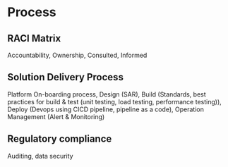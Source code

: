 # Process

## RACI Matrix
Accountability, Ownership, Consulted, Informed

## Solution Delivery Process
Platform On-boarding process, Design (SAR), Build (Standards, best practices for build & test (unit testing, load testing, performance testing)), Deploy (Devops using CICD pipeline, pipeline as a code), Operation Management (Alert & Monitoring)

## Regulatory compliance
Auditing, data security